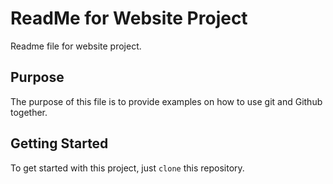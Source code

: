 # ReadMe for Website Project

Readme file for website project.

## Purpose

The purpose of this file is to provide examples on how to use git and Github together.

## Getting Started

To get started with this project, just `clone` this repository.
